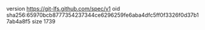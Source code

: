 version https://git-lfs.github.com/spec/v1
oid sha256:65970bcb8777354237344ce6296259fe6aba4dfc5ff0f3326f0d37b17ab4a8f5
size 1739
